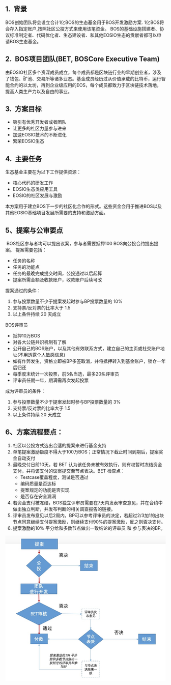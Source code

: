 ## 1.  背景
BOS创始团队将会设立合计1亿BOS的生态基金用于BOS开发激励方案.
1亿BOS将会存入指定账户,按照社区公投方式来使用该笔资金。
BOS的基础设施搭建者、协议标准制定者、代码优化者、生态建设者、和其他EOSIO生态的贡献者都可以申请BOS生态基金。
## 2.  BOS项目团队(BET, BOSCore Executive Team)
由EOSIO社区多个资深成员成立，每个成员都是区块链行业的早期创业者，涉及了钱包、矿池、交易所等诸多业态。基金成员经历过从价值承载的比特币，运行智能合约的以太坊，再到企业级应用的EOS，每个成员都致力于区块链技术落地，提高人类生产力以及自由的事业。
## 3.  方案目标
* 吸引有优秀开发者或者团队
* 让更多的社区力量参与进来
* 加速EOSIO技术的不断进化
* 繁荣EOSIO生态
## 4.  主要任务
生态基金主要在为以下工作提供资源：
* 核心代码的研发工作
* EOSIO生态类应用工具
* EOSIO的社区发展与激励

本方案用于建立BOS下一步的社区化合作的形式。这些资金会用于推进BOS以及其他EOSIO基础项目发展所需要的支持和激励方面。
## 5、提案与公审要点
 BOS社区参与者均可以提出议案，参与者需要抵押100 BOS向公投合约提出提案。
提案需要包括：
* 任务的名称
* 任务的功能点
* 任务的最晚完成提交时间，公投通过以后起算
* 提案所需金额及收款账户，收款账户后续可改

提案通过的条件：
1. 参与投票数量不少于提案发起时参与BP投票数量的 10%
2. 支持票/反对票的比率大于 1.5
3. 以上条件持续 20 天成立

BOS评审员
* 抵押10万BOS
* 对各大公链共识机制有了解
* 公开自己的BOS账户，以及其他有效联系方式，建立自己的主页或社交账户地址(不用透露个人敏感信息)
* 如有作弊发生，资格立即被BP多签取消，并将抵押转入到基金账户，锁仓一年后归还
* 每季度末统计一次投票，前5名当选，最多20名评审员
* 评审员任期一年，期满需再次发起投票

成为评审员的条件：
1. 参与投票数量不少于提案发起时参与BP投票数量的 3%
2. 支持票/反对票的比率大于 1.5
3. 以上条件持续 20 天成立
## 6、方案流程要点：
1. 社区以公投方式选出合适的提案来进行基金支持
2. 单笔提案激励额度不得大于100万BOS；正常情况下截止时间到期后，提案奖金自动支付
3. 最晚交付日前10天，若 BET 认为该任务未被有效执行，则有权暂时冻结资金支付，并将该支付的议案提交至节点表决。BET 检查点：
   * Testcase覆盖程度，测试是否通过
   * 编码质量是否达标
   * 提案规定的功能是否实现
   * 是否存在安全漏洞
4. 若资金支付被冻结，BOS独立评审员需要在7天内发表审查意见，并在合约中做出独立判断，并发布判断的相关调查报告的链接。
5. 评审员发布意见以后2周内，BP可以参考评审员的决定，若超过2/3加1的出块节点同意继续支付提案激励，则继续支付90%的提案激励，反之则否决支付。
6. 提案激励的10% 平分给和多数节点做出一致结论的评审员 和 参与表决的BP。

![process](../imgs/BOS_Referendum_CN.png)